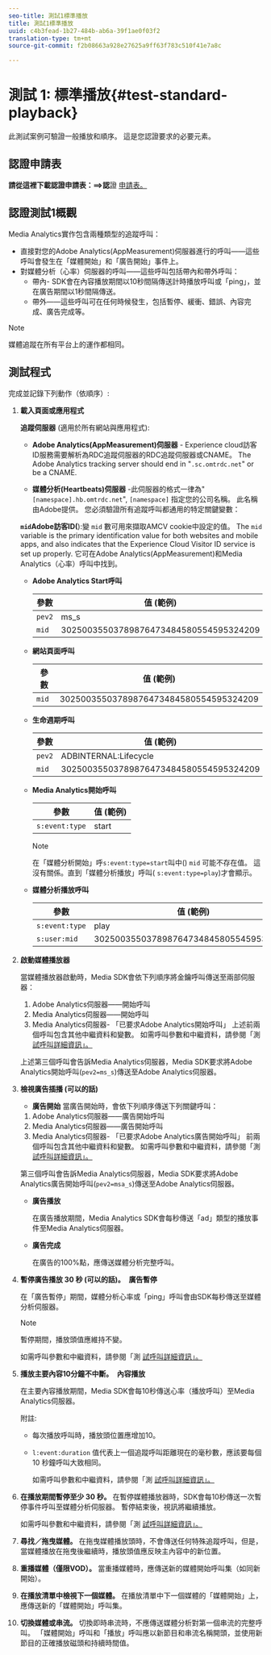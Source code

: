 ```yaml
---
seo-title: 測試1標準播放
title: 測試1標準播放
uuid: c4b3fead-1b27-484b-ab6a-39f1ae0f03f2
translation-type: tm+mt
source-git-commit: f2b08663a928e27625a9ff63f783c510f41e7a8c

---
```



# 測試 1: 標準播放{#test-standard-playback}

此測試案例可驗證一般播放和順序。 這是您認證要求的必要元素。

## 認證申請表

**請從這裡下載認證申請表：==&gt;認**&#x200B;證 [申請表。](cert_req_form.docx)

## 認證測試1概觀

Media Analytics實作包含兩種類型的追蹤呼叫：
* 直接對您的Adobe Analytics(AppMeasurement)伺服器進行的呼叫——這些呼叫會發生在「媒體開始」和「廣告開始」事件上。
* 對媒體分析（心率）伺服器的呼叫——這些呼叫包括帶內和帶外呼叫：
   * 帶內- SDK會在內容播放期間以10秒間隔傳送計時播放呼叫或「ping」，並在廣告期間以1秒間隔傳送。
   * 帶外——這些呼叫可在任何時候發生，包括暫停、緩衝、錯誤、內容完成、廣告完成等。

>[!NOTE]
>媒體追蹤在所有平台上的運作都相同。

## 測試程式

完成並記錄下列動作（依順序）:

1. **載入頁面或應用程式**

   **追蹤伺服器** (適用於所有網站與應用程式):

   * **Adobe Analytics(AppMeasurement)伺服器** - Experience cloud訪客ID服務需要解析為RDC追蹤伺服器的RDC追蹤伺服器或CNAME。 The Adobe Analytics tracking server should end in "`.sc.omtrdc.net`" or be a CNAME.

   * **媒體分析(Heartbeats)伺服器** -此伺服器的格式一律為"`[namespace].hb.omtrdc.net`", `[namespace]` 指定您的公司名稱。 此名稱由Adobe提供。
   您必須驗證所有追蹤呼叫都通用的特定關鍵變數：

   **`mid`Adobe訪客ID(**):變 `mid` 數可用來擷取AMCV cookie中設定的值。 The `mid` variable is the primary identification value for both websites and mobile apps, and also indicates that the Experience Cloud Visitor ID service is set up properly. 它可在Adobe Analytics(AppMeasurement)和Media Analytics（心率）呼叫中找到。

   * **Adobe Analytics Start呼叫**

      | 參數 | 值 (範例) |
      |---|---|
      | `pev2` | ms_s |
      | `mid` | 30250035503789876473484580554595324209 |

   * **網站頁面呼叫**

      | 參數 | 值 (範例) |
      |---|---|
      | `mid` | 30250035503789876473484580554595324209 |

   * **生命週期呼叫**

      | 參數 | 值 (範例) |
      |---|---|
      | `pev2` | ADBINTERNAL:Lifecycle |
      | `mid` | 30250035503789876473484580554595324209 |

   * **Media Analytics開始呼叫**

      | 參數 | 值 (範例) |
      |---|---|
      | `s:event:type` | start |

      >[!NOTE]
      >
      >在「媒體分析開始」呼`s:event:type=start`叫中() `mid` 可能不存在值。 這沒有關係。直到「媒體分析播放」呼叫( `s:event:type=play`)才會顯示。

   * **媒體分析播放呼叫**

      | 參數 | 值 (範例) |
      |---|---|
      | `s:event:type` | play |
      | `s:user:mid` | 30250035503789876473484580554595324209 |


1. **啟動媒體播放器**

   當媒體播放器啟動時，Media SDK會依下列順序將金鑰呼叫傳送至兩部伺服器：

   1. Adobe Analytics伺服器——開始呼叫
   1. Media Analytics伺服器——開始呼叫
   1. Media Analytics伺服器- 「已要求Adobe Analytics開始呼叫」
   上述前兩個呼叫包含其他中繼資料和變數。 如需呼叫參數和中繼資料，請參閱「測 [試呼叫詳細資訊」。](/help/sdk-implement/validation/test-call-details.md#start-the-media-player)

   上述第三個呼叫會告訴Media Analytics伺服器，Media SDK要求將Adobe Analytics開始呼叫(`pev2=ms_s`)傳送至Adobe Analytics伺服器。

1. **檢視廣告插播 (可以的話)**

   * **廣告開始**
   當廣告開始時，會依下列順序傳送下列關鍵呼叫：

   1. Adobe Analytics伺服器——廣告開始呼叫
   1. Media Analytics伺服器——廣告開始呼叫
   1. Media Analytics伺服器- 「已要求Adobe Analytics廣告開始呼叫」
   前兩個呼叫包含其他中繼資料和變數。 如需呼叫參數和中繼資料，請參閱「測 [試呼叫詳細資訊」。](/help/sdk-implement/validation/test-call-details.md#view-ad-playback)

   第三個呼叫會告訴Media Analytics伺服器，Media SDK要求將Adobe Analytics廣告開始呼叫(`pev2=msa_s`)傳送至Adobe Analytics伺服器。

   * **廣告播放**

      在廣告播放期間，Media Analytics SDK會每秒傳送「ad」類型的播放事件至Media Analytics伺服器。

   * **廣告完成**

      在廣告的100%點，應傳送媒體分析完整呼叫。



1. **暫停廣告播放 30 秒 (可以的話)。**  **廣告暫停**

   在「廣告暫停」期間，媒體分析心率或「ping」呼叫會由SDK每秒傳送至媒體分析伺服器。

   >[!NOTE]
   >
   >暫停期間，播放頭值應維持不變。

   如需呼叫參數和中繼資料，請參閱「測 [試呼叫詳細資訊」。](/help/sdk-implement/validation/test-call-details.md#ma-ad-pause-call)

1. **播放主要內容10分鐘不中斷。**  **內容播放**

   在主要內容播放期間，Media SDK會每10秒傳送心率（播放呼叫）至Media Analytics伺服器。

   附註:

   * 每次播放呼叫時，播放頭位置應增加10。
   * `l:event:duration` 值代表上一個追蹤呼叫距離現在的毫秒數，應該要每個 10 秒鐘呼叫大致相同。

      如需呼叫參數和中繼資料，請參閱「測 [試呼叫詳細資訊」。](/help/sdk-implement/validation/test-call-details.md#play-main-content)

1. **在播放期間暫停至少 30 秒。** 在暫停媒體播放器時，SDK會每10秒傳送一次暫停事件呼叫至媒體分析伺服器。 暫停結束後，視訊將繼續播放。

   如需呼叫參數和中繼資料，請參閱「測 [試呼叫詳細資訊」。](/help/sdk-implement/validation/test-call-details.md#pause-main-content)

1. **尋找／拖曳媒體。** 在拖曳媒體播放頭時，不會傳送任何特殊追蹤呼叫，但是，當媒體播放在拖曳後繼續時，播放頭值應反映主內容中的新位置。

1. **重播媒體（僅限VOD）。** 當重播媒體時，應傳送新的媒體開始呼叫集（如同新開始）。

1. **在播放清單中檢視下一個媒體。** 在播放清單中下一個媒體的「媒體開始」上，應傳送新的「媒體開始」呼叫集。

1. **切換媒體或串流。** 切換即時串流時，不應傳送媒體分析對第一個串流的完整呼叫。 「媒體開始」呼叫和「播放」呼叫應以新節目和串流名稱開頭，並使用新節目的正確播放磁頭和持續時間值。

